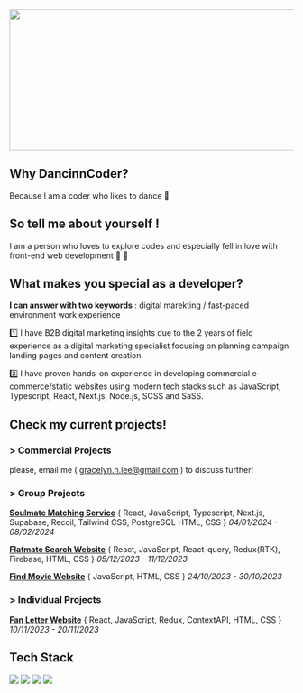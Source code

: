 
<img width="900px" height="250px" src="https://github.com/dancinncoder/Hamin-Lee-Website/assets/127386988/578d6477-ea84-49d4-b595-412fee3d5a00">



## **Why DancinnCoder?**

Because I am a coder who likes to dance 💃

## **So tell me about yourself !**

I am a person who loves to explore codes and especially fell in love with front-end web development 🏹 💙

## **What makes you special as a developer?**

**I can answer with two keywords** : digital marekting / fast-paced environment work experience

1️⃣ I have B2B digital marketing insights due to the 2 years of field experience as a digital marketing specialist focusing on planning campaign landing pages and content creation.

2️⃣ I have proven hands-on experience in developing commercial e-commerce/static websites using modern tech stacks such as JavaScript, Typescript, React, Next.js, Node.js, SCSS and SaSS.


## Check my current projects!
### > Commercial Projects

please, email me ( gracelyn.h.lee@gmail.com ) to discuss further!

### > Group Projects

[**Soulmate Matching Service**](https://github.com/volant97/Crosswalk)
{ React, JavaScript, Typescript, Next.js, Supabase, Recoil, Tailwind CSS, PostgreSQL HTML, CSS } *04/01/2024 - 08/02/2024*

[**Flatmate Search Website**](https://github.com/yeolsss/outsourcing-project)
{ React, JavaScript, React-query, Redux(RTK), Firebase, HTML, CSS } *05/12/2023 - 11/12/2023*

[**Find Movie Website**](https://github.com/cceminh/team6-moviesearchsite)
{ JavaScript, HTML, CSS }  *24/10/2023 - 30/10/2023*

### > Individual Projects
[**Fan Letter Website**](https://github.com/dancinncoder/fanletter/tree/context2?tab=readme-ov-file)
{ React, JavaScript, Redux, ContextAPI, HTML, CSS } *10/11/2023 - 20/11/2023*


## Tech Stack
<div><img src="https://img.shields.io/badge/javascript-F7DF1E?style=for-the-badge&logo=javascript&logoColor=white"> <img src="https://img.shields.io/badge/react-61DAFB?style=for-the-badge&logo=react&logoColor=white"> <img src="https://img.shields.io/badge/html5-E34F26?style=for-the-badge&logo=javascript&logoColor=white"> <img src="https://img.shields.io/badge/css3-1572B6?style=for-the-badge&logo=javascript&logoColor=white"></div>




